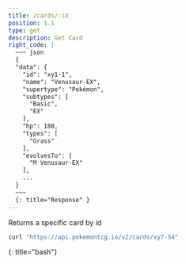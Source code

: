 ```yaml
---
title: /cards/:id
position: 1.1
type: get
description: Get Card
right_code: |
  ~~~ json
  {
  "data": {
    "id": "xy1-1",
    "name": "Venusaur-EX",
    "supertype": "Pokémon",
    "subtypes": [
      "Basic",
      "EX"
    ],
    "hp": 180,
    "types": [
      "Grass"
    ],
    "evolvesTo": [
      "M Venusaur-EX"
    ],
    ...
  }
  ~~~
  {: title="Response" }
---
```


Returns a specific card by id

~~~ bash
curl "https://api.pokemontcg.io/v2/cards/xy7-54"
~~~
{: title="bash"}